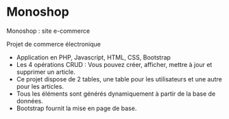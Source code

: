 # Monoshop

Monoshop : site e-commerce

Projet de commerce électronique
* Application en PHP, Javascript, HTML, CSS, Bootstrap
* Les 4 opérations CRUD :
Vous pouvez créer, afficher, mettre à jour et supprimer un article.
* Ce projet dispose de 2 tables, une table pour les utilisateurs et une autre pour les articles.
* Tous les éléments sont générés dynamiquement à partir de la base de données.
* Bootstrap fournit la mise en page de base.
